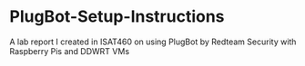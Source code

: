 # PlugBot-Setup-Instructions
A lab report I created in ISAT460 on using PlugBot by Redteam Security with Raspberry Pis and DDWRT VMs
